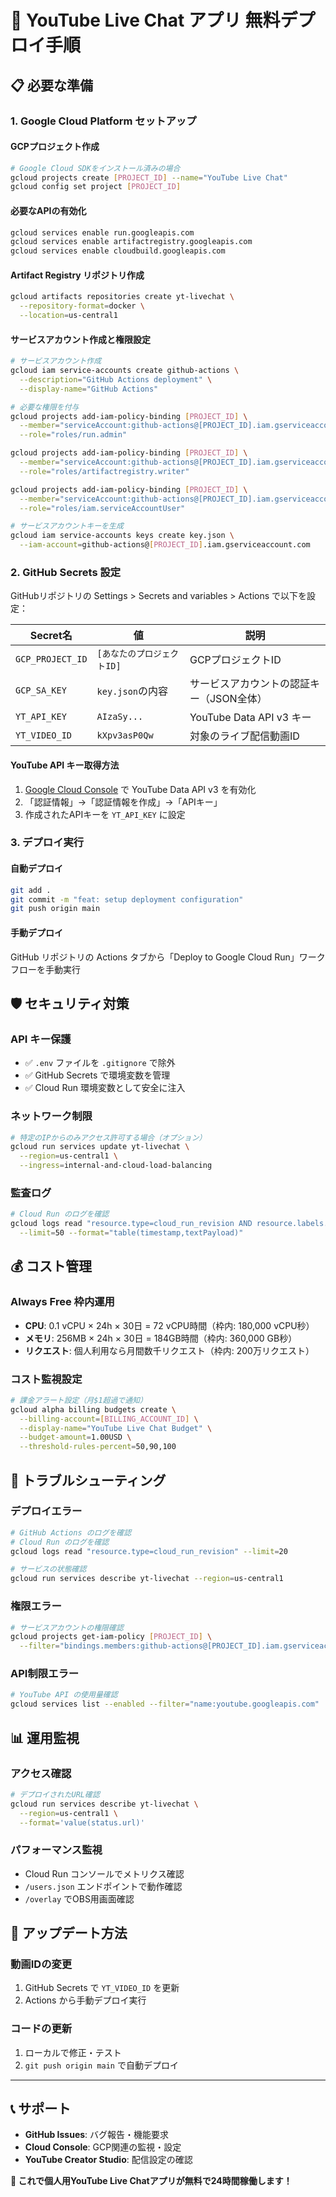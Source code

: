 # 🚀 YouTube Live Chat アプリ 無料デプロイ手順

## 📋 必要な準備

### 1. Google Cloud Platform セットアップ

#### GCPプロジェクト作成
```bash
# Google Cloud SDKをインストール済みの場合
gcloud projects create [PROJECT_ID] --name="YouTube Live Chat"
gcloud config set project [PROJECT_ID]
```

#### 必要なAPIの有効化
```bash
gcloud services enable run.googleapis.com
gcloud services enable artifactregistry.googleapis.com
gcloud services enable cloudbuild.googleapis.com
```

#### Artifact Registry リポジトリ作成
```bash
gcloud artifacts repositories create yt-livechat \
  --repository-format=docker \
  --location=us-central1
```

#### サービスアカウント作成と権限設定
```bash
# サービスアカウント作成
gcloud iam service-accounts create github-actions \
  --description="GitHub Actions deployment" \
  --display-name="GitHub Actions"

# 必要な権限を付与
gcloud projects add-iam-policy-binding [PROJECT_ID] \
  --member="serviceAccount:github-actions@[PROJECT_ID].iam.gserviceaccount.com" \
  --role="roles/run.admin"

gcloud projects add-iam-policy-binding [PROJECT_ID] \
  --member="serviceAccount:github-actions@[PROJECT_ID].iam.gserviceaccount.com" \
  --role="roles/artifactregistry.writer"

gcloud projects add-iam-policy-binding [PROJECT_ID] \
  --member="serviceAccount:github-actions@[PROJECT_ID].iam.gserviceaccount.com" \
  --role="roles/iam.serviceAccountUser"

# サービスアカウントキーを生成
gcloud iam service-accounts keys create key.json \
  --iam-account=github-actions@[PROJECT_ID].iam.gserviceaccount.com
```

### 2. GitHub Secrets 設定

GitHubリポジトリの Settings > Secrets and variables > Actions で以下を設定：

| Secret名 | 値 | 説明 |
|---------|---|------|
| `GCP_PROJECT_ID` | `[あなたのプロジェクトID]` | GCPプロジェクトID |
| `GCP_SA_KEY` | `key.json`の内容 | サービスアカウントの認証キー（JSON全体） |
| `YT_API_KEY` | `AIzaSy...` | YouTube Data API v3 キー |
| `YT_VIDEO_ID` | `kXpv3asP0Qw` | 対象のライブ配信動画ID |

#### YouTube API キー取得方法
1. [Google Cloud Console](https://console.cloud.google.com/) で YouTube Data API v3 を有効化
2. 「認証情報」→「認証情報を作成」→「APIキー」
3. 作成されたAPIキーを `YT_API_KEY` に設定

### 3. デプロイ実行

#### 自動デプロイ
```bash
git add .
git commit -m "feat: setup deployment configuration"
git push origin main
```

#### 手動デプロイ
GitHub リポジトリの Actions タブから「Deploy to Google Cloud Run」ワークフローを手動実行

## 🛡️ セキュリティ対策

### API キー保護
- ✅ `.env` ファイルを `.gitignore` で除外
- ✅ GitHub Secrets で環境変数を管理
- ✅ Cloud Run 環境変数として安全に注入

### ネットワーク制限
```bash
# 特定のIPからのみアクセス許可する場合（オプション）
gcloud run services update yt-livechat \
  --region=us-central1 \
  --ingress=internal-and-cloud-load-balancing
```

### 監査ログ
```bash
# Cloud Run のログを確認
gcloud logs read "resource.type=cloud_run_revision AND resource.labels.service_name=yt-livechat" \
  --limit=50 --format="table(timestamp,textPayload)"
```

## 💰 コスト管理

### Always Free 枠内運用
- **CPU**: 0.1 vCPU × 24h × 30日 = 72 vCPU時間（枠内: 180,000 vCPU秒）
- **メモリ**: 256MB × 24h × 30日 = 184GB時間（枠内: 360,000 GB秒）
- **リクエスト**: 個人利用なら月間数千リクエスト（枠内: 200万リクエスト）

### コスト監視設定
```bash
# 課金アラート設定（月$1超過で通知）
gcloud alpha billing budgets create \
  --billing-account=[BILLING_ACCOUNT_ID] \
  --display-name="YouTube Live Chat Budget" \
  --budget-amount=1.00USD \
  --threshold-rules-percent=50,90,100
```

## 🔧 トラブルシューティング

### デプロイエラー
```bash
# GitHub Actions のログを確認
# Cloud Run のログを確認
gcloud logs read "resource.type=cloud_run_revision" --limit=20

# サービスの状態確認
gcloud run services describe yt-livechat --region=us-central1
```

### 権限エラー
```bash
# サービスアカウントの権限確認
gcloud projects get-iam-policy [PROJECT_ID] \
  --filter="bindings.members:github-actions@[PROJECT_ID].iam.gserviceaccount.com"
```

### API制限エラー
```bash
# YouTube API の使用量確認
gcloud services list --enabled --filter="name:youtube.googleapis.com"
```

## 📊 運用監視

### アクセス確認
```bash
# デプロイされたURL確認
gcloud run services describe yt-livechat \
  --region=us-central1 \
  --format='value(status.url)'
```

### パフォーマンス監視
- Cloud Run コンソールでメトリクス確認
- `/users.json` エンドポイントで動作確認
- `/overlay` でOBS用画面確認

## 🔄 アップデート方法

### 動画IDの変更
1. GitHub Secrets で `YT_VIDEO_ID` を更新
2. Actions から手動デプロイ実行

### コードの更新
1. ローカルで修正・テスト
2. `git push origin main` で自動デプロイ

---

## 📞 サポート

- **GitHub Issues**: バグ報告・機能要求
- **Cloud Console**: GCP関連の監視・設定
- **YouTube Creator Studio**: 配信設定の確認

**🎉 これで個人用YouTube Live Chatアプリが無料で24時間稼働します！**